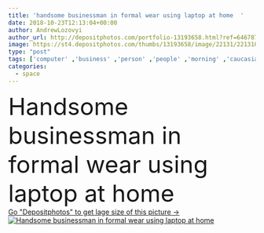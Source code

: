 ```yaml
---
title: 'handsome businessman in formal wear using laptop at home  '
date: 2018-10-23T12:13:04+00:00
author: AndrewLozovyi
author_url: http://depositphotos.com/portfolio-13193658.html?ref=64678756
image: https://st4.depositphotos.com/thumbs/13193658/image/22131/221310394/api_thumb_450.jpg?forcejpeg=true
type: "post"
tags: ['computer' ,'business' ,'person' ,'people' ,'morning' ,'caucasian' ,'male' ,'man' ,'connection' ,'coffee' ,'drink' ,'suit' ,'communication' ,'electronic' ,'manager' ,'laptop' ,'businessman' ,'indoors' ,'using' ,'profession' ,'executive' ,'handsome' ,'gadget' ,'networking' ,'professional occupation' ,'copy space' ,'formal wear' ,'at home' ,'digital device' ]
categories: 
  - space
---
```

<div aling="center">
            <font size="60"> Handsome businessman in formal wear using laptop at home</font>   
</div>
<div>
    <a href='https://depositphotos.com/221310394/stock-photo-handsome-businessman-formal-wear-using.html?ref=64678756' target=_blank > Go "Depositphotos" to get lage size of this picture ->
        <img href='https://depositphotos.com/221310394/stock-photo-handsome-businessman-formal-wear-using.html?ref=64678756' src='https://st4.depositphotos.com/13193658/22131/i/950/depositphotos_221310394-stock-photo-handsome-businessman-formal-wear-using.jpg?forcejpeg=true' alt='Handsome businessman in formal wear using laptop at home' >
    </a>
</div>
